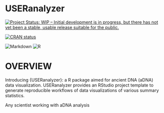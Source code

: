 # USERanalyzer

[![Project Status: WIP – Initial development is in progress, but there has not yet been a stable, usable release suitable for the public.](https://www.repostatus.org/badges/latest/wip.svg)](https://www.repostatus.org/#wip)

[![CRAN
status](https://www.r-pkg.org/badges/version/USERanalyzer)](https://CRAN.R-project.org/package=USERanalyzer)


![Markdown](https://img.shields.io/badge/markdown-%23000000.svg?style=for-the-badge&logo=markdown&logoColor=white) ![R](https://img.shields.io/badge/r-%23276DC3.svg?style=for-the-badge&logo=r&logoColor=white)


# OVERVIEW

Introducing {USERanalyzer}: a R package aimed for ancient DNA (aDNA) data visualization. USERanalyzer
provides an RStudio project template to generate reproducible workflows of data visualizations of various 
summary statistics.

Any scientist working with aDNA analysis 
